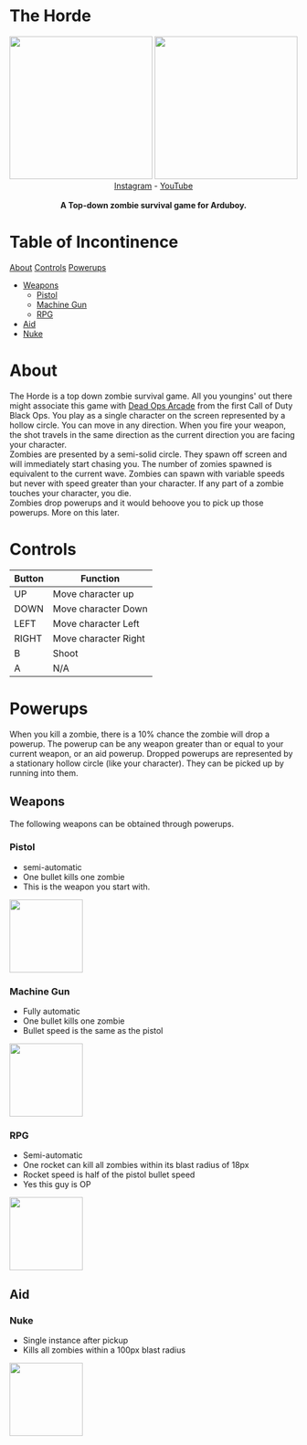 # The Horde
 
<p align="center">
  <img height="250" src="https://github.com/justcallmekoko/ArduboyTheHorde/blob/master/media/title_screen_capture.png?raw=true">
  <img height="250" src="https://github.com/justcallmekoko/ArduboyTheHorde/blob/master/media/ArduboyTheHorde.gif?raw=true">
  <br>
  <a href="https://www.instagram.com/just.call.me.koko">Instagram</a>
  - <a href="https://www.youtube.com/channel/UCQdi3MDHHMm7u3cMkEY329Q">YouTube</a>
  <br>
  <br>
  <b>A Top-down zombie survival game for Arduboy.</b>
</p>

# Table of Incontinence
[About](#about)
[Controls](#controls)
[Powerups](#powerups)
 - [Weapons](#weapons)
   - [Pistol](#pistol)
   - [Machine Gun](#machine-gun)
   - [RPG](#rpg)
 - [Aid](#aid)
 - [Nuke](#nuke)
 
# About
The Horde is a top down zombie survival game. All you youngins' out there might associate this game with [Dead Ops Arcade](https://callofduty.fandom.com/wiki/Dead_Ops_Arcade) from the first Call of Duty Black Ops. You play as a single character on the screen represented by a hollow circle. You can move in any direction. When you fire your weapon, the shot travels in the same direction as the current direction you are facing your character.  
Zombies are presented by a semi-solid circle. They spawn off screen and will immediately start chasing you. The number of zomies spawned is equivalent to the current wave. Zombies can spawn with variable speeds but never with speed greater than your character. If any part of a zombie touches your character, you die.  
Zombies drop powerups and it would behoove you to pick up those powerups. More on this later.
 
# Controls
| Button  | Function             |
| ------- | -------------------- |
| UP      | Move character up    |
| DOWN    | Move character Down  |
| LEFT    | Move character Left  |
| RIGHT   | Move character Right |
| B       | Shoot                |
| A       | N/A                  |

# Powerups
When you kill a zombie, there is a 10% chance the zombie will drop a powerup. The powerup can be any weapon greater than or equal to your current weapon, or an aid powerup.
Dropped powerups are represented by a stationary hollow circle (like your character). They can be picked up by running into them.
## Weapons
The following weapons can be obtained through powerups.
### Pistol
- semi-automatic
- One bullet kills one zombie
- This is the weapon you start with.
<img height="128" src="https://github.com/justcallmekoko/ArduboyTheHorde/blob/master/media/pistol_kill.gif?raw=true">
<br>

### Machine Gun
- Fully automatic
- One bullet kills one zombie
- Bullet speed is the same as the pistol
<img height="128" src="https://github.com/justcallmekoko/ArduboyTheHorde/blob/master/media/machine_gun_kill.gif?raw=true">
<br>

### RPG
- Semi-automatic
- One rocket can kill all zombies within its blast radius of 18px
- Rocket speed is half of the pistol bullet speed
- Yes this guy is OP
<img height="128" src="https://github.com/justcallmekoko/ArduboyTheHorde/blob/master/media/rpg_kill.gif?raw=true">
<br>

## Aid
### Nuke
- Single instance after pickup
- Kills all zombies within a 100px blast radius
<img height="128" src="https://github.com/justcallmekoko/ArduboyTheHorde/blob/master/media/nuke_kill.gif?raw=true">
<br>
